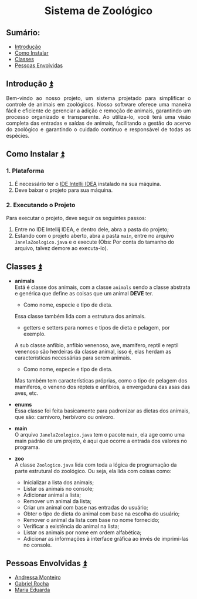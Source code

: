 <h1 align="center">Sistema de Zoológico</h1>

## **Sumário:**<a name="sumario"></a>
- <a href="#1">Introdução</a>
- <a href="#2">Como Instalar</a>
- <a href="#3">Classes</a>
- <a href="#4">Pessoas Envolvidas</a>

## Introdução <a name="1"></a><a href="#sumario">:arrow_double_up:</a>
<p align="justify">
Bem-vindo ao nosso projeto, um sistema projetado para simplificar o controle de animais em zoológicos. Nosso software oferece uma maneira fácil e eficiente de gerenciar a adição e remoção de animais, garantindo um processo organizado e transparente. Ao utiliza-lo, você terá uma visão completa das entradas e saídas de animais, facilitando a gestão do acervo do zoológico e garantindo o cuidado contínuo e responsável de todas as espécies.
</p>

## Como Instalar <a name="2"></a><a href="#sumario">:arrow_double_up:</a>
### 1. Plataforma
1. É necessário ter o [IDE Intellij IDEA](https://www.jetbrains.com/idea/) instalado na sua máquina.
2. Deve baixar o projeto para sua máquina.

### 2. Executando o Projeto
Para executar o projeto, deve seguir os seguintes passos:
1. Entre no IDE Intellij IDEA, e dentro dele, abra a pasta do projeto;
2. Estando com o projeto aberto, abra a pasta `main`, entre no arquivo `JanelaZoologico.java` e o execute (Obs: Por conta do tamanho do arquivo, talvez demore ao executa-lo).

## Classes <a name="3"></a><a href="#sumario">:arrow_double_up:</a>
- **animals**\
  Está é classe dos animais, com a classe `animals` sendo a classe abstrata e genérica que define as coisas que um animal **DEVE** ter.
    - Como nome, especie e tipo de dieta.
  
  Essa classe também lida com a estrutura dos animais.
    - getters e setters para nomes e tipos de dieta e pelagem, por exemplo.
  
  A sub classe anfibio, anfibio venenoso, ave, mamífero, reptil e reptil venenoso são herdeiras da classe animal, isso é, elas herdam as características necessárias para serem animais.
    - Como nome, especie e tipo de dieta.
      
  Mas também tem características próprias, como o tipo de pelagem dos mamíferos, o veneno dos répteis e anfíbios, a envergadura das asas das aves, etc.
- **enums**\
  Essa classe foi feita basicamente para padronizar as dietas dos animais, que são: carnívoro, herbívoro ou onívoro.
- **main**\
  O arquivo `JanelaZoologico.java` tem o pacote `main`, ela age como uma main padrão de um projeto, é aqui que ocorre a entrada dos valores no programa.
- **zoo**\
  A classe `Zoologico.java` lida com toda a lógica de programação da parte estrutural do zoológico. Ou seja, ela lida com coisas como:
  - Inicializar a lista dos animais;
  - Listar os animais no console;
  - Adicionar animal a lista;
  - Remover um animal da lista;
  - Criar um animal com base nas entradas do usuário;
  - Obter o tipo de dieta do animal com base na escolha do usuário;
  - Remover o animal da lista com base no nome fornecido;
  - Verificar a existência do animal na lista;
  - Listar os animais por nome em ordem alfabética;
  - Adicionar as informações à interface gráfica ao invés de imprimi-las no console.

## Pessoas Envolvidas <a name="4"></a><a href="#sumario">:arrow_double_up:</a>
- [Andressa Monteiro](https://github.com/AndressaUwU) 
- [Gabriel Rocha](https://github.com/CSeisOssos)
- [Maria Eduarda](https://github.com/)
